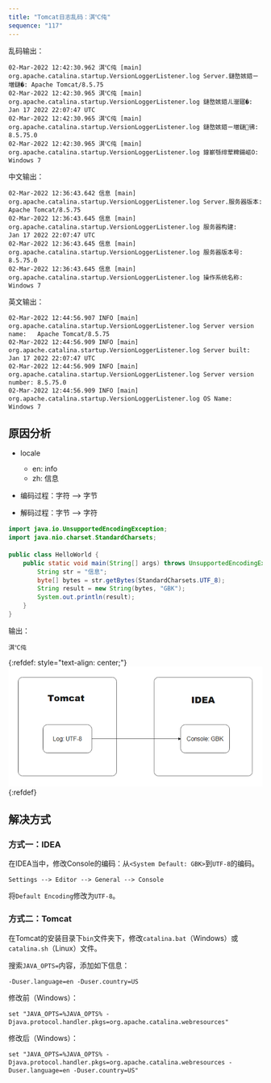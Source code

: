 ```yaml
---
title: "Tomcat日志乱码：淇℃伅"
sequence: "117"
---
```


乱码输出：

```text
02-Mar-2022 12:42:30.962 淇℃伅 [main] org.apache.catalina.startup.VersionLoggerListener.log Server.鏈嶅姟鍣ㄧ増鏈�: Apache Tomcat/8.5.75
02-Mar-2022 12:42:30.965 淇℃伅 [main] org.apache.catalina.startup.VersionLoggerListener.log 鏈嶅姟鍣ㄦ瀯寤�:        Jan 17 2022 22:07:47 UTC
02-Mar-2022 12:42:30.965 淇℃伅 [main] org.apache.catalina.startup.VersionLoggerListener.log 鏈嶅姟鍣ㄧ増鏈彿:      8.5.75.0
02-Mar-2022 12:42:30.965 淇℃伅 [main] org.apache.catalina.startup.VersionLoggerListener.log 鎿嶄綔绯荤粺鍚嶇О:      Windows 7
```

中文输出：

```text
02-Mar-2022 12:36:43.642 信息 [main] org.apache.catalina.startup.VersionLoggerListener.log Server.服务器版本: Apache Tomcat/8.5.75
02-Mar-2022 12:36:43.645 信息 [main] org.apache.catalina.startup.VersionLoggerListener.log 服务器构建:        Jan 17 2022 22:07:47 UTC
02-Mar-2022 12:36:43.645 信息 [main] org.apache.catalina.startup.VersionLoggerListener.log 服务器版本号:      8.5.75.0
02-Mar-2022 12:36:43.645 信息 [main] org.apache.catalina.startup.VersionLoggerListener.log 操作系统名称:      Windows 7
```

英文输出：

```text
02-Mar-2022 12:44:56.907 INFO [main] org.apache.catalina.startup.VersionLoggerListener.log Server version name:   Apache Tomcat/8.5.75
02-Mar-2022 12:44:56.909 INFO [main] org.apache.catalina.startup.VersionLoggerListener.log Server built:          Jan 17 2022 22:07:47 UTC
02-Mar-2022 12:44:56.909 INFO [main] org.apache.catalina.startup.VersionLoggerListener.log Server version number: 8.5.75.0
02-Mar-2022 12:44:56.909 INFO [main] org.apache.catalina.startup.VersionLoggerListener.log OS Name:               Windows 7
```

## 原因分析

- locale
    - en: info
    - zh: 信息

- 编码过程：字符 --> 字节
- 解码过程：字节 --> 字符

```java
import java.io.UnsupportedEncodingException;
import java.nio.charset.StandardCharsets;

public class HelloWorld {
    public static void main(String[] args) throws UnsupportedEncodingException {
        String str = "信息";
        byte[] bytes = str.getBytes(StandardCharsets.UTF_8);
        String result = new String(bytes, "GBK");
        System.out.println(result);
    }
}
```

输出：

```text
淇℃伅
```

{:refdef: style="text-align: center;"}
![](/assets/images/spring/mvc/tomcat-log-unreadable-character-code.png)
{:refdef}

## 解决方式

### 方式一：IDEA

在IDEA当中，修改Console的编码：从`<System Default: GBK>`到`UTF-8`的编码。

```text
Settings --> Editor --> General --> Console
```

将`Default Encoding`修改为`UTF-8`。

### 方式二：Tomcat

在Tomcat的安装目录下`bin`文件夹下，修改`catalina.bat`（Windows）或`catalina.sh`（Linux）文件。

搜索`JAVA_OPTS=`内容，添加如下信息：

```text
-Duser.language=en -Duser.country=US
```

修改前（Windows）：

```text
set "JAVA_OPTS=%JAVA_OPTS% -Djava.protocol.handler.pkgs=org.apache.catalina.webresources"
```

修改后（Windows）：

```text
set "JAVA_OPTS=%JAVA_OPTS% -Djava.protocol.handler.pkgs=org.apache.catalina.webresources -Duser.language=en -Duser.country=US"
```


